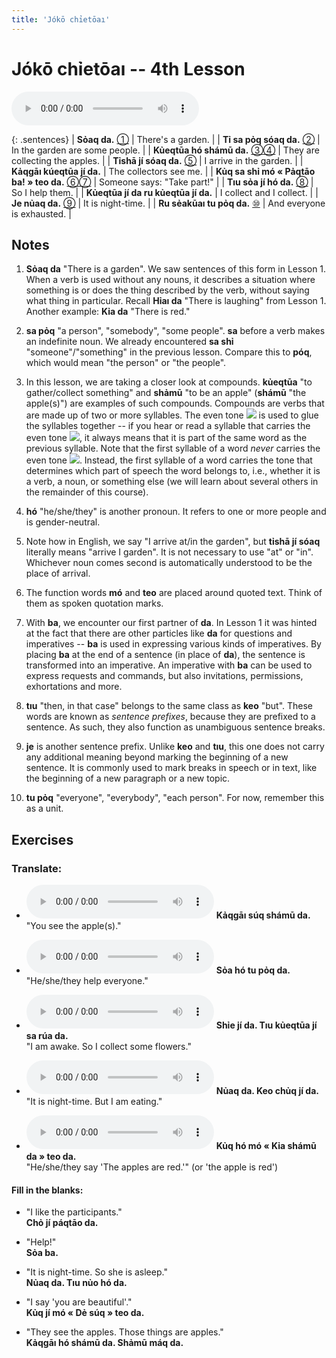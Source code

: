 ```yaml
---
title: 'Jókō chỉetōaı'
---
```

# **Jókō chỉetōaı** -- 4th Lesson

<audio id="mainaudio" controls src="lesson.mp3"></audio>

{: .sentences}
| **Sỏaq da.**                             [①](#fn-1)           | There's a garden.               |
| **Tỉ sa pỏq sóaq da.**                   [②](#fn-2)           | In the garden are some people.  |
| **Kủeqtūa hó shámū da.**                 [③](#fn-3)[④](#fn-4) | They are collecting the apples. |
| **Tỉshā jí sóaq da.**                    [⑤](#fn-5)           | I arrive in the garden.         |
| **Kảqgāı kúeqtūa jí da.**                                     | The collectors see me.          |
| **Kủq sa shỉ mó « Pảqtāo ba! » teo da.** [⑥](#fn-6)[⑦](#fn-7) | Someone says: "Take part!"      |
| **Tıu sỏa jí hó da.**                    [⑧](#fn-8)           | So I help them.                 |
| **Kủeqtūa jí da ru kủeqtūa jí da.**                           | I collect and I collect.        |
| **Je nủaq da.**                          [⑨](#fn-9)           | It is night-time.               |
| **Ru sẻakūaı tu pỏq da.**                [⑩](#fn-10)          | And everyone is exhausted.      |

## Notes

1. <a name="fn-1" /> **Sỏaq da** "There is a garden". We saw sentences of this form in Lesson 1. When a verb is used without any nouns, it describes a situation where something is or does the thing described by the verb, without saying what thing in particular. Recall **Hỉaı da** "There is laughing" from Lesson 1. Another example: **Kỉa da** "There is red."

2. <a name="fn-2" /> **sa pỏq** "a person", "somebody", "some people".  **sa** before a verb makes an indefinite noun. We already encountered **sa shỉ** "someone"/"something" in the previous lesson. Compare this to **póq**, which would mean "the person" or "the people".

3. <a name="fn-3" /> In this lesson, we are taking a closer look at compounds.  **kủeqtūa** "to gather/collect something" and **shảmū** "to be an apple" (**shámū** "the apple(s)") are examples of such compounds. Compounds are verbs that are made up of two or more syllables. The even tone ![](../tones/t1.png) is used to glue the syllables together -- if you hear or read a syllable that carries the even tone ![](../tones/t1.png), it always means that it is part of the same word as the previous syllable. Note that the first syllable of a word *never* carries the even tone ![](../tones/t1.png). Instead, the first syllable of a word carries the tone that determines which part of speech the word belongs to, i.e., whether it is a verb, a noun, or something else (we will learn about several others in the remainder of this course).

4. <a name="fn-4" /> **hó** "he/she/they" is another pronoun. It refers to one or more people and is gender-neutral.

5. <a name="fn-5" /> Note how in English, we say "I arrive at/in the garden", but **tỉshā jí sóaq** literally means "arrive I garden". It is not necessary to use "at" or "in". Whichever noun comes second is automatically understood to be the place of arrival.

6. <a name="fn-6" /> The function words **mó** and **teo** are placed around quoted text. Think of them as spoken quotation marks.

7. <a name="fn-7" /> With **ba**, we encounter our first partner of **da**. In Lesson 1 it was hinted at the fact that there are other particles like **da** for questions and imperatives -- **ba** is used in expressing various kinds of imperatives. By placing **ba** at the end of a sentence (in place of **da**), the sentence is transformed into an imperative. An imperative with **ba** can be used to express requests and commands, but also invitations, permissions, exhortations and more.

8. <a name="fn-8" /> **tıu** "then, in that case" belongs to the same class as **keo** "but". These words are known as *sentence prefixes*, because they are prefixed to a sentence. As such, they also function as unambiguous sentence breaks.

9. <a name="fn-9" /> **je** is another sentence prefix. Unlike **keo** and **tıu**, this one does not carry any additional meaning beyond marking the beginning of a new sentence. It is commonly used to mark breaks in speech or in text, like the beginning of a new paragraph or a new topic.

10. <a name="fn-10" /> **tu pỏq** "everyone", "everybody", "each person". For now, remember this as a unit.

## Exercises

### Translate:

- <audio controls src="ex1.mp3"></audio>
  **Kảqgāı súq shámū da.**  
  <span class="spoiler">"You see the apple(s)."</span>
  
- <audio controls src="ex2.mp3"></audio>
  **Sỏa hó tu pỏq da.**  
  <span class="spoiler">"He/she/they help everyone."</span>
  
- <audio controls src="ex3.mp3"></audio>
  **Shỉe jí da. Tıu kủeqtūa jí sa rúa da.**  
  <span class="spoiler">"I am awake. So I collect some flowers."</span>
  
- <audio controls src="ex4.mp3"></audio>
  **Nủaq da. Keo chủq jí da.**  
  <span class="spoiler">"It is night-time. But I am eating."</span>
  
- <audio controls src="ex5.mp3"></audio>
  **Kủq hó mó « Kỉa shámū da » teo da.**  
  <span class="spoiler">"He/she/they say 'The apples are red.'" (or 'the apple is red')</span>

#### Fill in the blanks:

- "I like the participants."  
  **Chỏ jí <span class="spoiler">páqtāo</span> da.**
  
- "Help!"  
  **<span class="spoiler">Sỏa</span> ba.**
  
- "It is night-time. So she is asleep."  
  **<span class="spoiler">Nủaq</span> <span class="spoiler">da</span>. Tıu <span class="spoiler">nủo</span> hó da.**
  
- "I say 'you are beautiful'."  
  **<span class="spoiler">Kủq</span> <span class="spoiler">jí</span> mó « <span class="spoiler">Dẻ súq</span> » teo da.**
  
- "They see the apples. Those things are apples."  
  **<span class="spoiler">Kảqgāı</span> <span class="spoiler">hó</span> shámū da. <span class="spoiler">Shảmū</span> máq da.**
